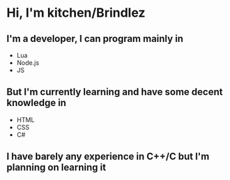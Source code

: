 # Hi, I'm kitchen/Brindlez
## I'm a developer, I can program mainly in
* Lua
* Node.js
* JS

## But I'm currently learning and have some decent knowledge in
* HTML
* CSS
* C#
## I have barely any experience in C++/C but I'm planning on learning it
